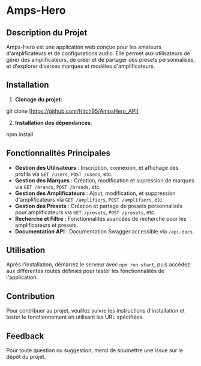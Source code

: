 # Amps-Hero

## Description du Projet

Amps-Hero est une application web conçue pour les amateurs d'amplificateurs et de configurations audio. Elle permet aux utilisateurs de gérer des amplificateurs, de créer et de partager des presets personnalisés, et d'explorer diverses marques et modèles d'amplificateurs.

## Installation

1. **Clonage du projet**:

git clone [https://github.com/Hitch95/AmpsHero_API]

2. **Installation des dépendances**:

npm install

## Fonctionnalités Principales

- **Gestion des Utilisateurs** : Inscription, connexion, et affichage des profils via `GET /users`, `POST /users`, etc.
- **Gestion des Marques** : Création, modification et supression de marques via `GET /brands`, `POST /brands`, etc.
- **Gestion des Amplificateurs** : Ajout, modification, et suppression d'amplificateurs via `GET /amplifiers`, `POST /amplifiers`, etc.
- **Gestion des Presets** : Création et partage de presets personnalisés pour amplificateurs via `GET /presets`, `POST /presets`, etc.
- **Recherche et Filtre** : Fonctionnalités avancées de recherche pour les amplificateurs et presets.
- **Documentation API** : Documentation Swagger accessible via `/api-docs`.

## Utilisation

Après l'installation, démarrez le serveur avec `npm run start`, puis accédez aux différentes routes définies pour tester les fonctionnalités de l'application.

## Contribution

Pour contribuer au projet, veuillez suivre les instructions d'installation et tester le fonctionnement en utilisant les URL spécifiées.

## Feedback

Pour toute question ou suggestion, merci de soumettre une issue sur le dépôt du projet.
